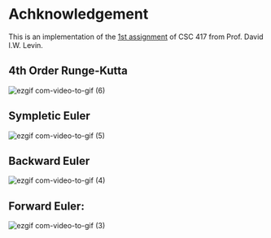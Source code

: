 # Achknowledgement
This is an implementation of the [1st assignment](https://github.com/dilevin/CSC417-a1-mass-spring-1d) of CSC 417 from Prof. David I.W. Levin.


## 4th Order Runge-Kutta

![ezgif com-video-to-gif (6)](https://user-images.githubusercontent.com/78880538/218626473-7b82e43b-dbce-4690-a021-65d1f69804bc.gif)


## Sympletic Euler

![ezgif com-video-to-gif (5)](https://user-images.githubusercontent.com/78880538/218626095-bb60e15e-c742-4acc-ae37-5cbc003ec786.gif)


## Backward Euler

![ezgif com-video-to-gif (4)](https://user-images.githubusercontent.com/78880538/218625672-36b7f6d0-8416-4159-8dfe-0989e75416cb.gif)


## Forward Euler:

![ezgif com-video-to-gif (3)](https://user-images.githubusercontent.com/78880538/218625224-27c883bc-e246-4be1-85b2-1ff0d4a79381.gif)
